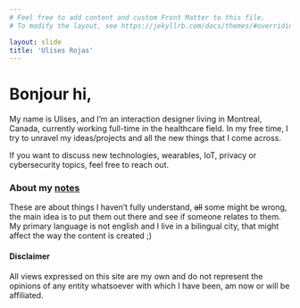 ```yaml
---
# Feel free to add content and custom Front Matter to this file.
# To modify the layout, see https://jekyllrb.com/docs/themes/#overriding-theme-defaults

layout: slide
title: 'Ulises Rojas'
---
```


# Bonjour hi,

My name is Ulises, and I’m an interaction designer living in Montreal, Canada, currently working full-time in the healthcare field. In my free time, I try to unravel my ideas/projects and all the new things that I come across.

If you want to discuss new technologies, wearables, IoT, privacy or cybersecurity topics, feel free to reach out.

### About my [notes](/notes)

These are about things I haven’t fully understand, ~~all~~ some might be wrong, the main idea is to put them out there and see if someone relates to them. My primary language is not english and I live in a bilingual city, that might affect the way the content is created ;)

#### Disclaimer

All views expressed on this site are my own and do not represent the opinions of any entity whatsoever with which I have been, am now or will be affiliated.
